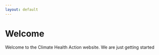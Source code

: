```yaml
---
layout: default
---
```


# Welcome

Welcome to the Climate Health Action website. We are just getting started

